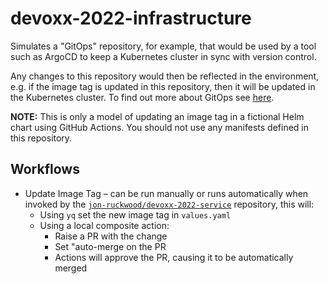 # devoxx-2022-infrastructure

Simulates a "GitOps" repository, for example, that would be used by a tool such as ArgoCD to keep a Kubernetes cluster in sync with version control. 

Any changes to this repository would then be reflected in the environment, e.g. if the image tag is updated in this repository, then it will be updated in the Kubernetes cluster. To find out more about GitOps see [here](https://www.gitops.tech).

**NOTE:** This is only a model of updating an image tag in a fictional Helm chart using GitHub Actions. You should not use any manifests defined in this repository.

## Workflows

* Update Image Tag – can be run manually or runs automatically when invoked by the [`jon-ruckwood/devoxx-2022-service`](https://github.com/jon-ruckwood/devoxx-2022-service) repository, this will:
  * Using `yq` set the new image tag in `values.yaml`
  * Using a local composite action:
    * Raise a PR with the change
    * Set "auto-merge on the PR
    * Actions will approve the PR, causing it to be automatically merged
